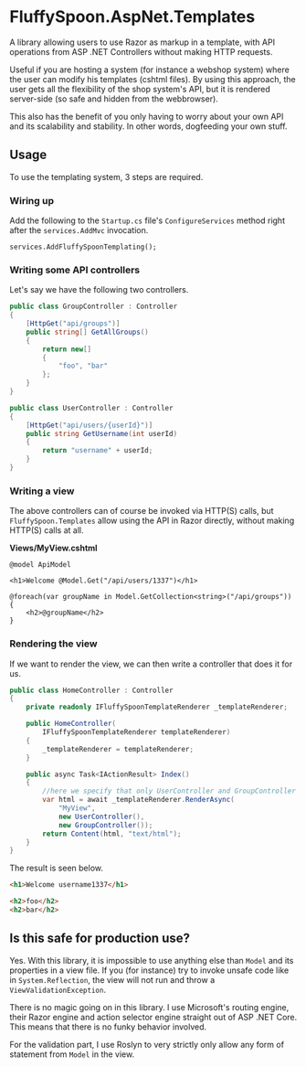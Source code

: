 # FluffySpoon.AspNet.Templates
A library allowing users to use Razor as markup in a template, with API operations from ASP .NET Controllers without making HTTP requests.

Useful if you are hosting a system (for instance a webshop system) where the user can modify his templates (cshtml files). By using this approach, the user gets all the flexibility of the shop system's API, but it is rendered server-side (so safe and hidden from the webbrowser).

This also has the benefit of you only having to worry about your own API and its scalability and stability. In other words, dogfeeding your own stuff.

## Usage
To use the templating system, 3 steps are required.

### Wiring up
Add the following to the `Startup.cs` file's `ConfigureServices` method right after the `services.AddMvc` invocation.

`services.AddFluffySpoonTemplating();`

### Writing some API controllers
Let's say we have the following two controllers.

```csharp
public class GroupController : Controller
{
	[HttpGet("api/groups")]
	public string[] GetAllGroups()
	{
		return new[]
		{
			"foo", "bar"
		};
	}
}

public class UserController : Controller
{
	[HttpGet("api/users/{userId}")]
	public string GetUsername(int userId)
    {
        return "username" + userId;
    }
}
```

### Writing a view
The above controllers can of course be invoked via HTTP(S) calls, but `FluffySpoon.Templates` allow using the API in Razor directly, without making HTTP(S) calls at all.

**Views/MyView.cshtml**
```razor
@model ApiModel

<h1>Welcome @Model.Get("/api/users/1337")</h1>

@foreach(var groupName in Model.GetCollection<string>("/api/groups"))
{
    <h2>@groupName</h2>
}
```

### Rendering the view
If we want to render the view, we can then write a controller that does it for us.

```csharp
public class HomeController : Controller
{
    private readonly IFluffySpoonTemplateRenderer _templateRenderer;

    public HomeController(
        IFluffySpoonTemplateRenderer templateRenderer)
    {
        _templateRenderer = templateRenderer;
    }

    public async Task<IActionResult> Index()
    {
		//here we specify that only UserController and GroupController can be invoked via the view.
        var html = await _templateRenderer.RenderAsync(
            "MyView",
            new UserController(),
            new GroupController());
        return Content(html, "text/html");
    }
}
```

The result is seen below.

```html
<h1>Welcome username1337</h1>

<h2>foo</h2>
<h2>bar</h2>
```

## Is this safe for production use?
Yes. With this library, it is impossible to use anything else than `Model` and its properties in a view file. If you (for instance) try to invoke unsafe code like in `System.Reflection`, the view will not run and throw a `ViewValidationException`.

There is no magic going on in this library. I use Microsoft's routing engine, their Razor engine and action selector engine straight out of ASP .NET Core. This means that there is no funky behavior involved.

For the validation part, I use Roslyn to very strictly only allow any form of statement from `Model` in the view.